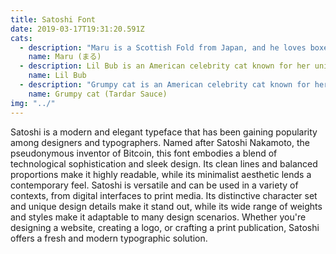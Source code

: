 ```yaml
---
title: Satoshi Font
date: 2019-03-17T19:31:20.591Z
cats:
  - description: "Maru is a Scottish Fold from Japan, and he loves boxes."
    name: Maru (まる)
  - description: Lil Bub is an American celebrity cat known for her unique appearance.
    name: Lil Bub
  - description: "Grumpy cat is an American celebrity cat known for her grumpy appearance."
    name: Grumpy cat (Tardar Sauce)
img: "../"
---
```


Satoshi is a modern and elegant typeface that has been gaining popularity among designers and typographers. Named after Satoshi Nakamoto, the pseudonymous inventor of Bitcoin, this font embodies a blend of technological sophistication and sleek design. Its clean lines and balanced proportions make it highly readable, while its minimalist aesthetic lends a contemporary feel. Satoshi is versatile and can be used in a variety of contexts, from digital interfaces to print media. Its distinctive character set and unique design details make it stand out, while its wide range of weights and styles make it adaptable to many design scenarios. Whether you're designing a website, creating a logo, or crafting a print publication, Satoshi offers a fresh and modern typographic solution.
